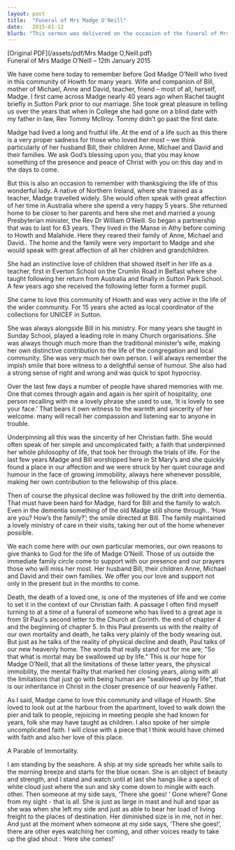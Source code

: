 ```yaml
---
layout: post
title:  "Funeral of Mrs Madge O'Neill"
date:   2015-01-12
blurb: "This sermon was delivered on the occasion of the funeral of Mrs Madge O'Neill, a beloved member of the Howth community. The sermon reflects on her life, her contributions to the community, her faith, and her family. The sermon also addresses the challenges of aging and dementia, and offers a message of hope and immortality."
---
```

[Original PDF](/assets/pdf/Mrs Madge O,Neill.pdf)    
Funeral of Mrs Madge O’Neill – 12th January 2015

We have come here today to remember before God Madge O’Neill who lived in this community of Howth for many years. Wife and companion of Bill, mother of Michael, Anne and David, teacher, friend – most of all, herself, Madge. I first came across Madge nearly 40 years ago when Rachel taught briefly in Sutton Park prior to our marriage. She took great pleasure in telling us over the years that when in College she had gone on a blind date with my father in law, Rev Tommy McIlroy. Tommy didn’t go past the first date.

Madge had lived a long and fruitful life. At the end of a life such as this there is a very proper sadness for those who loved her most – we think particularly of her husband Bill, their children Anne, Michael and David and their families. We ask God’s blessing upon you, that you may know something of the presence and peace of Christ with you on this day and in the days to come.

But this is also an occasion to remember with thanksgiving the life of this wonderful lady. A native of Northern Ireland, where she trained as a teacher, Madge travelled widely. She would often speak with great affection of her time in Australia where she spend a very happy 5 years. She returned home to be closer to her parents and here she met and married a young Presbyterian minister, the Rev Dr William O’Neill. So began a partnership that was to last for 63 years. They lived in the Manse in Athy before coming to Howth and Malahide. Here they reared their family of Anne, Michael and David.. The home and the family were very important to Madge and she would speak with great affection of all her children and grandchildren.

She had an instinctive love of children that showed itself in her life as a teacher, first in Everton School on the Crumlin Road in Belfast where she taught following her return from Australia and finally in Sutton Park School. A few years ago she received the following letter form a former pupil.

She came to love this community of Howth and was very active in the life of the wider community. For 15 years she acted as local coordinator of the collections for UNICEF in Sutton.

She was always alongside Bill in his ministry. For many years she taught in Sunday School, played a leading role in many Church organisations. She was always though much more than the traditional minister’s wife, making her own distinctive contribution to the life of the congregation and local community. She was very much her own person. I will always remember the impish smile that bore witness to a delightful sense of humour. She also had a strong sense of right and wrong and was quick to spot hypocrisy.

Over the last few days a number of people have shared memories with me. One that comes through again and again is her spirit of hospitality, one person recalling with me a lovely phrase she used to use, ‘It is lovely to see your face.’ That bears it own witness to the warmth and sincerity of her welcome. many will recall her compassion and listening ear to anyone in trouble.

Underpinning all this was the sincerity of her Christian faith. She would often speak of her simple and uncomplicated faith; a faith that underpinned her whole philosophy of life, that took her through the trials of life. For the last few years Madge and Bill worshipped here in St Mary’s and she quickly found a place in our affection and we were struck by her quiet courage and humour in the face of growing immobility, always here whenever possible, making her own contribution to the fellowship of this place.

Then of course the physical decline was followed by the drift into dementia. That must have been hard for Madge, hard for Bill and the family to watch. Even in the dementia something of the old Madge still shone through.. ‘How are you? How’s the family?’; the smile directed at Bill. The family maintained a lovely ministry of care in their visits, taking her out of the home whenever possible.

We each come here with our own particular memories, our own reasons to give thanks to God for the life of Madge O’Neill. Those of us outside the immediate family circle come to support with our presence and our prayers those who will miss her most. Her husband Bill, their children Anne, Michael and David and their own families. We offer you our love and support not only in the present but in the months to come.

Death, the death of a loved one, is one of the mysteries of life and we come to set it in the context of our Christian faith. A passage I often find myself turning to at a time of a funeral of someone who has lived to a great age is from St Paul's second letter to the Church at Corinth. the end of chapter 4 and the beginning of chapter 5. In this Paul presents us with the reality of our own mortality and death, he talks very plainly of the body wearing out. But just as he talks of the reality of physical decline and death, Paul talks of our new heavenly home. The words that really stand out for me are; "So that what is mortal may be swallowed up by life." This is our hope for Madge O’Neill, that all the limitations of these latter years, the physical immobility, the mental frailty that marked her closing years, along with all the limitations that just go with being human are "swallowed up by life", that is our inheritance in Christ in the closer presence of our heavenly Father.

As I said, Madge came to love this community and village of Howth. She loved to look out at the harbour from the apartment, loved to walk down the pier and talk to people, rejoicing in meeting people she had known for years, folk she may have taught as children. I also spoke of her simple uncomplicated faith. I will close with a piece that I think would have chimed with faith and also her love of this place.

A Parable of Immortality.

I am standing by the seashore. A ship at my side spreads her white sails to the morning breeze and starts for the blue ocean. She is an object of beauty and strength, and I stand and watch until at last she hangs like a speck of white cloud just where the sun and sky come down to mingle with each other. Then someone at my side says, ‘There she goes! ‘ Gone where? Gone from my sight - that is all. She is just as large in mast and hull and spar as she was when she left my side and just as able to bear her load of living freight to the places of destination. Her diminished size is in me, not in her. And just at the moment when someone at my side says, ‘There she goes!’, there are other eyes watching her coming, and other voices ready to take up the glad shout : ‘Here she comes!’
